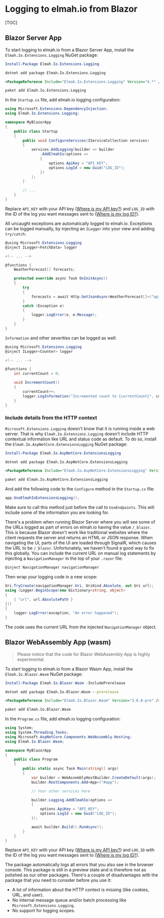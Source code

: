 # Logging to elmah.io from Blazor

[TOC]

## Blazor Server App

To start logging to elmah.io from a Blazor Server App, install the `Elmah.Io.Extensions.Logging` NuGet package:

```powershell fct_label="Package Manager"
Install-Package Elmah.Io.Extensions.Logging
```
```cmd fct_label=".NET CLI"
dotnet add package Elmah.Io.Extensions.Logging
```
```xml fct_label="PackageReference"
<PackageReference Include="Elmah.Io.Extensions.Logging" Version="4.*" />
```
```xml fct_label="Paket CLI"
paket add Elmah.Io.Extensions.Logging
```

In the `Startup.cs` file, add elmah.io logging configuration:

```csharp
using Microsoft.Extensions.DependencyInjection;
using Elmah.Io.Extensions.Logging;

namespace MyBlazorApp
{
    public class Startup
    {
        public void ConfigureServices(IServiceCollection services)
        {
            services.AddLogging(builder => builder
                .AddElmahIo(options =>
                {
                    options.ApiKey = "API_KEY";
                    options.LogId = new Guid("LOG_ID");
                })
            );
        }

        // ...
    }
}
```

Replace `API_KEY` with your API key ([Where is my API key?](https://docs.elmah.io/where-is-my-api-key/)) and `LOG_ID` with the ID of the log you want messages sent to ([Where is my log ID?](https://docs.elmah.io/where-is-my-log-id/)).

All uncaught exceptions are automatically logged to elmah.io. Exceptions can be logged manually, by injecting an `ILogger` into your view and adding `try/catch`:

```csharp
@using Microsoft.Extensions.Logging
@inject ILogger<FetchData> logger

<!-- ... -->

@functions {
    WeatherForecast[] forecasts;

    protected override async Task OnInitAsync()
    {
        try
        {
            forecasts = await Http.GetJsonAsync<WeatherForecast[]>("api/SampleData/WeatherForecasts-nonexisting");
        }
        catch (Exception e)
        {
            logger.LogError(e, e.Message);
        }
    }
}
```

`Information` and other severities can be logged as well:

```csharp
@using Microsoft.Extensions.Logging
@inject ILogger<Counter> logger

<!-- ... -->

@functions {
    int currentCount = 0;

    void IncrementCount()
    {
        currentCount++;
        logger.LogInformation("Incremented count to {currentCount}", currentCount);
    }
}
```

### Include details from the HTTP context

`Microsoft.Extensions.Logging` doesn't know that it is running inside a web server. That is why `Elmah.Io.Extensions.Logging` doesn't include HTTP contextual information like URL and status code as default. To do so, install the `Elmah.Io.AspNetCore.ExtensionsLogging` NuGet package:

```powershell fct_label="Package Manager"
Install-Package Elmah.Io.AspNetCore.ExtensionsLogging
```
```cmd fct_label=".NET CLI"
dotnet add package Elmah.Io.AspNetCore.ExtensionsLogging
```
```xml fct_label="PackageReference"
<PackageReference Include="Elmah.Io.AspNetCore.ExtensionsLogging" Version="4.*" />
```
```xml fct_label="Paket CLI"
paket add Elmah.Io.AspNetCore.ExtensionsLogging
```

And add the following code to the `Configure` method in the `Startup.cs` file:

```csharp
app.UseElmahIoExtensionsLogging();
```

Make sure to call this method just before the call to `UseEndpoints`. This will include some of the information you are looking for.

There's a problem when running Blazor Server where you will see some of the URLs logged as part of errors on elmah.io having the value `/_blazor`. This is because Blazor doesn't work like traditional websites where the client requests the server and returns an HTML or JSON response. When navigating the UI, parts of the UI are loaded through SignalR, which causes the URL to be `/_blazor`. Unfortunately, we haven't found a good way to fix this globally. You can include the current URL on manual log statements by injecting a `NavigationManager` in the top of your `.razor` file:

```csharp
@inject NavigationManager navigationManager
```

Then wrap your logging code in a new scope:

```csharp
Uri.TryCreate(navigationManager.Uri, UriKind.Absolute, out Uri url);
using (Logger.BeginScope(new Dictionary<string, object> 
{
    { "url", url.AbsolutePath }
}))
{
    logger.LogError(exception, "An error happened");
}
```

The code uses the current URL from the injected `NavigationManager` object.

## Blazor WebAssembly App (wasm)

> Please notice that the code for Blazor WebAssembly App is highly experimental.

To start logging to elmah.io from a Blazor Wasm App, install the `Elmah.Io.Blazor.Wasm` NuGet package:

```powershell fct_label="Package Manager"
Install-Package Elmah.Io.Blazor.Wasm -IncludePrerelease
```
```cmd fct_label=".NET CLI"
dotnet add package Elmah.Io.Blazor.Wasm --prerelease
```
```xml fct_label="PackageReference"
<PackageReference Include="Elmah.Io.Blazor.Wasm" Version="3.0.8-pre" />
```
```xml fct_label="Paket CLI"
paket add Elmah.Io.Blazor.Wasm
```

In the `Program.cs` file, add elmah.io logging configuration:

```csharp
using System;
using System.Threading.Tasks;
using Microsoft.AspNetCore.Components.WebAssembly.Hosting;
using Elmah.Io.Blazor.Wasm;

namespace MyBlazorApp
{
    public class Program
    {
        public static async Task Main(string[] args)
        {
            var builder = WebAssemblyHostBuilder.CreateDefault(args);
            builder.RootComponents.Add<App>("#app");

            // Your other services here

            builder.Logging.AddElmahIo(options =>
            {
                options.ApiKey = "API_KEY";
                options.LogId = new Guid("LOG_ID");
            });

            await builder.Build().RunAsync();
        }
    }
}
```

Replace `API_KEY` with your API key ([Where is my API key?](https://docs.elmah.io/where-is-my-api-key/)) and `LOG_ID` with the ID of the log you want messages sent to ([Where is my log ID?](https://docs.elmah.io/where-is-my-log-id/)).

The package automatically logs all errors that you also see in the browser console. This package is still in a preview state and is therefore not as polished as our other packages. There's a couple of disadvantages with the package that you need to consider before you use it:

- A lot of information about the HTTP context is missing (like cookies, URL, and user).
- No internal message queue and/or batch processing like `Microsoft.Extensions.Logging`.
- No support for logging scopes.
